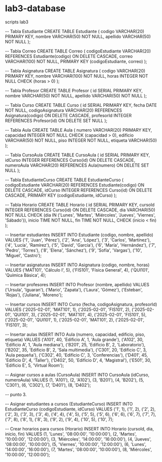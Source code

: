 # lab3-database
scripts lab3 

-- Tabla Estudiante
CREATE TABLE Estudiante (
    codigo VARCHAR(20) PRIMARY KEY,
    nombre VARCHAR(50) NOT NULL,
    apellido VARCHAR(50) NOT NULL
);

-- Tabla Correo
CREATE TABLE Correo (
    codigoEstudiante VARCHAR(20) REFERENCES Estudiante(codigo) ON DELETE CASCADE,
    correo VARCHAR(100) NOT NULL,
    PRIMARY KEY (codigoEstudiante, correo)
);

-- Tabla Asignatura
CREATE TABLE Asignatura (
    codigo VARCHAR(20) PRIMARY KEY,
    nombre VARCHAR(100) NOT NULL,
    horas INTEGER NOT NULL CHECK (horas > 0)
);

-- Tabla Profesor
CREATE TABLE Profesor (
    id SERIAL PRIMARY KEY,
    nombre VARCHAR(50) NOT NULL,
    apellido VARCHAR(50) NOT NULL
);

-- Tabla Curso
CREATE TABLE Curso (
    id SERIAL PRIMARY KEY,
    fecha DATE NOT NULL,
    codigoAsignatura VARCHAR(20) REFERENCES Asignatura(codigo) ON DELETE CASCADE,
    profesorId INTEGER REFERENCES Profesor(id) ON DELETE SET NULL
);

-- Tabla Aula
CREATE TABLE Aula (
    numero VARCHAR(20) PRIMARY KEY,
    capacidad INTEGER NOT NULL CHECK (capacidad > 0),
    edificio VARCHAR(50) NOT NULL,
    piso INTEGER NOT NULL,
    etiqueta VARCHAR(50)
);

-- Tabla CursoAula
CREATE TABLE CursoAula (
    id SERIAL PRIMARY KEY,
    idCurso INTEGER REFERENCES Curso(id) ON DELETE CASCADE,
    numeroAula VARCHAR(20) REFERENCES Aula(numero) ON DELETE SET NULL
);

-- Tabla EstudianteCurso
CREATE TABLE EstudianteCurso (
    codigoEstudiante VARCHAR(20) REFERENCES Estudiante(codigo) ON DELETE CASCADE,
    idCurso INTEGER REFERENCES Curso(id) ON DELETE CASCADE,
    PRIMARY KEY (codigoEstudiante, idCurso)
);

-- Tabla Horario
CREATE TABLE Horario (
    id SERIAL PRIMARY KEY,
    cursoId INTEGER REFERENCES Curso(id) ON DELETE CASCADE,
    dia VARCHAR(50) NOT NULL CHECK (dia IN ('Lunes', 'Martes', 'Miércoles', 'Jueves', 'Viernes', 'Sábado')),
    inicio TIME NOT NULL,
    fin TIME NOT NULL,
    CHECK (inicio < fin)
);


-- Insertar estudiantes
INSERT INTO Estudiante (codigo, nombre, apellido) VALUES
('1', 'Juan', 'Pérez'),
('2', 'Ana', 'López'),
('3', 'Carlos', 'Martínez'),
('4', 'Lucía', 'Ramírez'),
('5', 'David', 'García'),
('6', 'María', 'Hernández'),
('7', 'Pedro', 'Torres'),
('8', 'Elena', 'Sánchez'),
('9', 'Sofía', 'Vargas'),
('10', 'Miguel', 'Castro');

-- Insertar asignaturas
INSERT INTO Asignatura (codigo, nombre, horas) VALUES
('MAT101', 'Cálculo I', 5),
('FIS101', 'Física General', 4),
('QUI101', 'Química Básica', 4);

-- Insertar profesores
INSERT INTO Profesor (nombre, apellido) VALUES
('Ursula', 'Iguaran'),
('Mario', 'Zapata'),
('Laura', 'Gómez'),
('Esteban', 'Rojas'),
('Juliana', 'Moreno');

-- Insertar cursos
INSERT INTO Curso (fecha, codigoAsignatura, profesorId) VALUES
('2025-02-01', 'MAT101', 1),
('2025-02-01', 'FIS101', 2),
('2025-02-01', 'QUI101', 3),
('2025-02-01', 'MAT101', 4),
('2025-02-01', 'FIS101', 5),
('2025-02-01', 'QUI101', 1),
('2025-02-01', 'MAT101', 2),
('2025-02-01', 'FIS101', 3);

-- Insertar aulas
INSERT INTO Aula (numero, capacidad, edificio, piso, etiqueta) VALUES
('A101', 40, 'Edificio A', 1, 'Aula grande'),
('A102', 30, 'Edificio A', 1, 'Aula mediana'),
('B201', 25, 'Edificio B', 2, 'Laboratorio'),
('B202', 35, 'Edificio B', 2, 'Sala multimedia'),
('C301', 20, 'Edificio C', 3, 'Aula pequeña'),
('C302', 40, 'Edificio C', 3, 'Conferencias'),
('D401', 45, 'Edificio D', 4, 'Taller'),
('D402', 50, 'Edificio D', 4, 'Magistral'),
('E501', 30, 'Edificio E', 5, 'Virtual Room');

-- Asignar cursos a aulas (CursoAula)
INSERT INTO CursoAula (idCurso, numeroAula) VALUES
(1, 'A101'),
(2, 'A102'),
(3, 'B201'),
(4, 'B202'),
(5, 'C301'),
(6, 'C302'),
(7, 'D401'),
(8, 'D402');

-- punto 3.

-- Asignar estudiantes a cursos (EstudianteCurso)
INSERT INTO EstudianteCurso (codigoEstudiante, idCurso) VALUES
('1', 1), ('1', 2),
('2', 2), ('2', 3),
('3', 3), ('3', 4),
('4', 4), ('4', 5),
('5', 5), ('5', 6),
('6', 6), ('6', 7),
('7', 7), ('7', 8),
('8', 1), ('8', 3),
('9', 2), ('9', 4),
('10', 5), ('10', 7);

-- Crear horarios para cursos (Horario)
INSERT INTO Horario (cursoId, dia, inicio, fin) VALUES
(1, 'Lunes',     '08:00:00', '10:00:00'),
(2, 'Martes',    '10:00:00', '12:00:00'),
(3, 'Miércoles', '14:00:00', '16:00:00'),
(4, 'Jueves',    '08:00:00', '10:00:00'),
(5, 'Viernes',   '10:00:00', '12:00:00'),
(6, 'Lunes',     '14:00:00', '16:00:00'),
(7, 'Martes',    '08:00:00', '10:00:00'),
(8, 'Miércoles', '10:00:00', '12:00:00');
